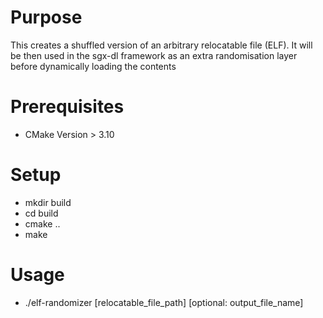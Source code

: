 # Purpose

This creates a shuffled version of an arbitrary relocatable file (ELF).
It will be then used in the sgx-dl framework as an extra randomisation layer before dynamically loading the contents 

# Prerequisites

- CMake Version > 3.10


# Setup

- mkdir build
- cd build
- cmake ..
- make

# Usage

- ./elf-randomizer [relocatable_file_path] [optional: output_file_name]